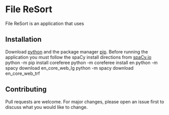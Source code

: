 # File ReSort

File ReSort is an application that uses 

## Installation

Download [python](https://www.python.org/downloads/) and the package manager [pip](https://pip.pypa.io/en/stable/). Before running the application you must follow the spaCy install directions from [spaCy.io](https://spacy.io/usage)
python -m pip install coreferee
python -m coreferee install en
python -m spacy download en_core_web_lg
python -m spacy download en_core_web_trf

## Contributing
Pull requests are welcome. For major changes, please open an issue first to discuss what you would like to change.
